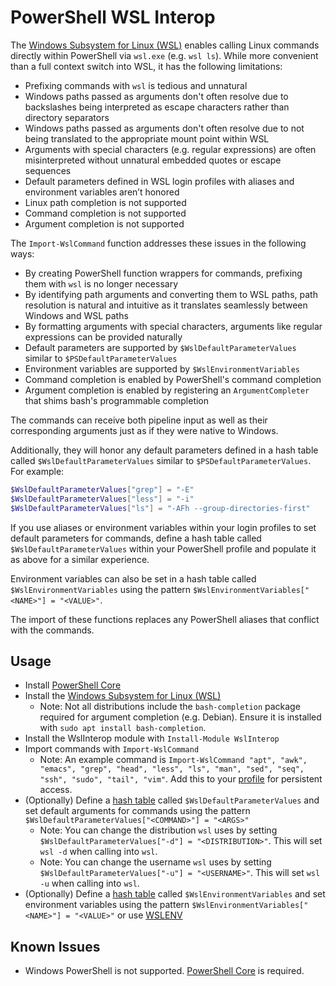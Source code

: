 # PowerShell WSL Interop

The [Windows Subsystem for Linux (WSL)](https://docs.microsoft.com/en-us/windows/wsl/about) enables calling Linux commands directly within PowerShell via `wsl.exe` (e.g. `wsl ls`). While more convenient than a full context switch into WSL, it has the following limitations:

* Prefixing commands with `wsl` is tedious and unnatural
* Windows paths passed as arguments don't often resolve due to backslashes being interpreted as escape characters rather than directory separators
* Windows paths passed as arguments don't often resolve due to not being translated to the appropriate mount point within WSL
* Arguments with special characters (e.g. regular expressions) are often misinterpreted without unnatural embedded quotes or escape sequences
* Default parameters defined in WSL login profiles with aliases and environment variables aren’t honored
* Linux path completion is not supported
* Command completion is not supported
* Argument completion is not supported

The `Import-WslCommand` function addresses these issues in the following ways:

* By creating PowerShell function wrappers for commands, prefixing them with `wsl` is no longer necessary
* By identifying path arguments and converting them to WSL paths, path resolution is natural and intuitive as it translates seamlessly between Windows and WSL paths
* By formatting arguments with special characters, arguments like regular expressions can be provided naturally
* Default parameters are supported by `$WslDefaultParameterValues` similar to `$PSDefaultParameterValues`
* Environment variables are supported by `$WslEnvironmentVariables`
* Command completion is enabled by PowerShell's command completion
* Argument completion is enabled by registering an `ArgumentCompleter` that shims bash's programmable completion

The commands can receive both pipeline input as well as their corresponding arguments just as if they were native to Windows.

Additionally, they will honor any default parameters defined in a hash table called `$WslDefaultParameterValues` similar to `$PSDefaultParameterValues`. For example:

```powershell
$WslDefaultParameterValues["grep"] = "-E"
$WslDefaultParameterValues["less"] = "-i"
$WslDefaultParameterValues["ls"] = "-AFh --group-directories-first"
```

If you use aliases or environment variables within your login profiles to set default parameters for commands, define a hash table called `$WslDefaultParameterValues` within
your PowerShell profile and populate it as above for a similar experience.

Environment variables can also be set in a hash table called `$WslEnvironmentVariables` using the pattern `$WslEnvironmentVariables["<NAME>"] = "<VALUE>"`.

The import of these functions replaces any PowerShell aliases that conflict with the commands.

## Usage

* Install [PowerShell Core](https://github.com/powershell/powershell#get-powershell)
* Install the [Windows Subsystem for Linux (WSL)](https://docs.microsoft.com/en-us/windows/wsl/install-win10)
    * Note: Not all distributions include the `bash-completion` package required for argument completion (e.g. Debian). Ensure it is installed with `sudo apt install bash-completion`.
* Install the WslInterop module with  `Install-Module WslInterop`
* Import commands with `Import-WslCommand`
    * Note: An example command is `Import-WslCommand "apt", "awk", "emacs", "grep", "head", "less", "ls", "man", "sed", "seq", "ssh", "sudo", "tail", "vim"`. Add this to your [profile](https://docs.microsoft.com/en-us/powershell/module/microsoft.powershell.core/about/about_profiles) for persistent access.
* (Optionally) Define a [hash table](https://docs.microsoft.com/en-us/powershell/module/microsoft.powershell.core/about/about_hash_tables?view=powershell-6#creating-hash-tables) called `$WslDefaultParameterValues` and set default arguments for commands using the pattern `$WslDefaultParameterValues["<COMMAND>"] = "<ARGS>"`
    * Note: You can change the distribution `wsl` uses by setting `$WslDefaultParameterValues["-d"] = "<DISTRIBUTION>"`. This will set `wsl -d` when calling into `wsl`.
    * Note: You can change the username `wsl` uses by setting `$WslDefaultParameterValues["-u"] = "<USERNAME>"`. This will set `wsl -u` when calling into `wsl`.
* (Optionally) Define a [hash table](https://docs.microsoft.com/en-us/powershell/module/microsoft.powershell.core/about/about_hash_tables?view=powershell-6#creating-hash-tables) called `$WslEnvironmentVariables` and set environment variables using the pattern `$WslEnvironmentVariables["<NAME>"] = "<VALUE>"` or use [WSLENV](https://devblogs.microsoft.com/commandline/share-environment-vars-between-wsl-and-windows/)

## Known Issues

* Windows PowerShell is not supported. [PowerShell Core](https://github.com/powershell/powershell#get-powershell) is required.
